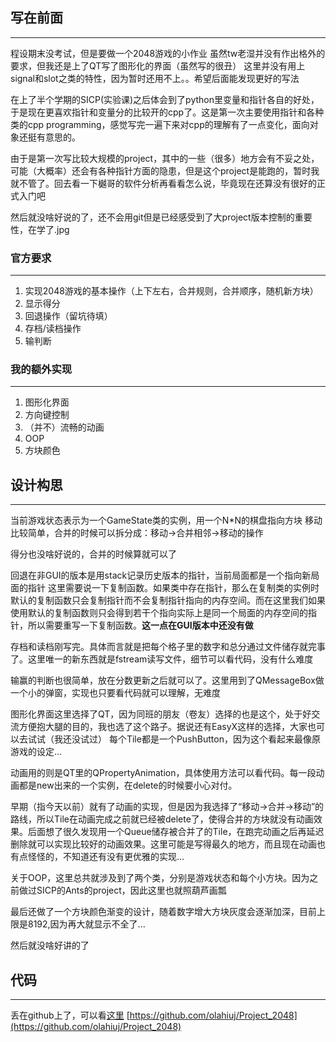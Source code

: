 ## 写在前面
---
程设期末没考试，但是要做一个2048游戏的小作业
虽然tw老湿并没有作出格外的要求，但我还是上了QT写了图形化的界面（虽然写的很丑）
这里并没有用上signal和slot之类的特性，因为暂时还用不上。。希望后面能发现更好的写法

在上了半个学期的SICP(实验课)之后体会到了python里变量和指针各自的好处，于是现在更喜欢指针和变量分的比较开的cpp了。这是第一次主要使用指针和各种类的cpp programming，感觉写完一遍下来对cpp的理解有了一点变化，面向对象还挺有意思的。

由于是第一次写比较大规模的project，其中的一些（很多）地方会有不妥之处，可能（大概率）还会有各种指针方面的隐患，但是这个project是能跑的，暂时我就不管了。回去看一下樾哥的软件分析再看看怎么说，毕竟现在还算没有很好的正式入门吧

然后就没啥好说的了，还不会用git但是已经感受到了大project版本控制的重要性，在学了.jpg

### 官方要求
---
1. 实现2048游戏的基本操作（上下左右，合并规则，合并顺序，随机新方块）
2. 显示得分
3. 回退操作（留坑待填）
4. 存档/读档操作
5. 输判断

### 我的额外实现
---
1. 图形化界面
2. 方向键控制
3. （并不）流畅的动画
4. OOP
5. 方块颜色

## 设计构思
---
当前游戏状态表示为一个GameState类的实例，用一个N*N的棋盘指向方块
移动比较简单，合并的时候可以拆分成：移动->合并相邻->移动的操作

得分也没啥好说的，合并的时候算就可以了

回退在非GUI的版本是用stack记录历史版本的指针，当前局面都是一个指向新局面的指针
这里需要说一下复制函数。如果类中存在指针，那么在复制类的实例时默认的复制函数只会复制指针而不会复制指针指向的内存空间。而在这里我们如果使用默认的复制函数则只会得到若干个指向实际上是同一个局面的内存空间的指针，所以需要重写一下复制函数。**这一点在GUI版本中还没有做**

存档和读档刚写完。具体而言就是把每个格子里的数字和总分通过文件储存就完事了。这里唯一的新东西就是fstream读写文件，细节可以看代码，没有什么难度

输赢的判断也很简单，放在分数更新之后就可以了。这里用到了QMessageBox做一个小的弹窗，实现也只要看代码就可以理解，无难度

图形化界面这里选择了QT，因为同班的朋友（卷友）选择的也是这个，处于好交流方便抱大腿的目的，我也选了这个路子。据说还有EasyX这样的选择，大家也可以去试试（我还没试过）
每个Tile都是一个PushButton，因为这个看起来最像原游戏的设定...

动画用的则是QT里的QPropertyAnimation，具体使用方法可以看代码。每一段动画都是new出来的一个实例，在delete的时候要小心对付。

早期（指今天以前）就有了动画的实现，但是因为我选择了“移动->合并->移动”的路线，所以Tile在动画完成之前就已经被delete了，使得合并的方块就没有动画效果。后面想了很久发现用一个Queue储存被合并了的Tile，在跑完动画之后再延迟删除就可以实现比较好的动画效果。这里可能是写得最久的地方，而且现在动画也有点怪怪的，不知道还有没有更优雅的实现...

关于OOP，这里总共就涉及到了两个类，分别是游戏状态和每个小方块。因为之前做过SICP的Ants的project，因此这里也就照葫芦画瓢

最后还做了一个方块颜色渐变的设计，随着数字增大方块灰度会逐渐加深，目前上限是8192,因为再大就显示不全了...

然后就没啥好讲的了

## 代码
---
丢在github上了，可以看[这里](https://github.com/olahiuj/Project_2048)
[https://github.com/olahiuj/Project_2048](https://github.com/olahiuj/Project_2048)
